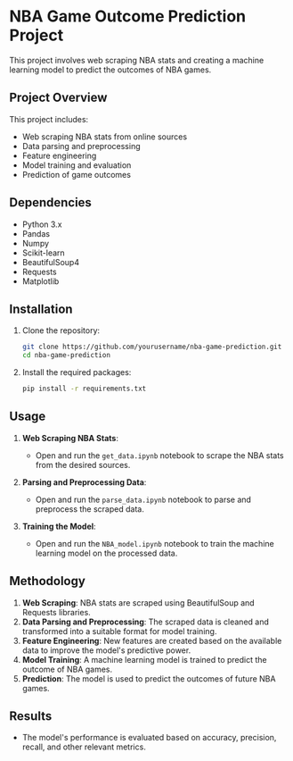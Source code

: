 # NBA Game Outcome Prediction Project

This project involves web scraping NBA stats and creating a machine learning model to predict the outcomes of NBA games.

## Project Overview

This project includes:
- Web scraping NBA stats from online sources
- Data parsing and preprocessing
- Feature engineering
- Model training and evaluation
- Prediction of game outcomes

## Dependencies

- Python 3.x
- Pandas
- Numpy
- Scikit-learn
- BeautifulSoup4
- Requests
- Matplotlib

## Installation

1. Clone the repository:
    ```bash
    git clone https://github.com/yourusername/nba-game-prediction.git
    cd nba-game-prediction
    ```

2. Install the required packages:
    ```bash
    pip install -r requirements.txt
    ```

## Usage

1. **Web Scraping NBA Stats**:
    - Open and run the `get_data.ipynb` notebook to scrape the NBA stats from the desired sources.

2. **Parsing and Preprocessing Data**:
    - Open and run the `parse_data.ipynb` notebook to parse and preprocess the scraped data.

3. **Training the Model**:
    - Open and run the `NBA_model.ipynb` notebook to train the machine learning model on the processed data.

## Methodology

1. **Web Scraping**: NBA stats are scraped using BeautifulSoup and Requests libraries.
2. **Data Parsing and Preprocessing**: The scraped data is cleaned and transformed into a suitable format for model training.
3. **Feature Engineering**: New features are created based on the available data to improve the model's predictive power.
4. **Model Training**: A machine learning model is trained to predict the outcome of NBA games.
5. **Prediction**: The model is used to predict the outcomes of future NBA games.

## Results

- The model's performance is evaluated based on accuracy, precision, recall, and other relevant metrics.
